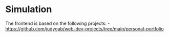 # Simulation

The frontend is based on the following projects:
    - https://github.com/judygab/web-dev-projects/tree/main/personal-portfolio
    